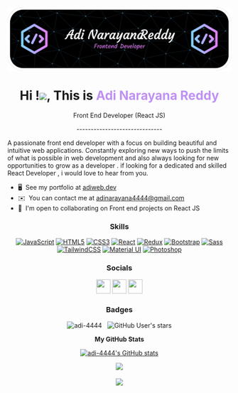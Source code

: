 <p align="center"><a href="https://github.com/adi-4444"><img align="center" src="./github-header-image.png" alt="adi-4444"/></a></p>
<h1 align="center">Hi !<img src="https://media.giphy.com/media/hvRJCLFzcasrR4ia7z/giphy.gif" width="30px"/>, This is <span style="color:#BF91F3;">Adi Narayana Reddy</span></h1>

<p align="center">Front End Developer (React JS)</p>
<p align="center">------------------------------</p>

A passionate front end developer with a focus on building beautiful and intuitive web applications. Constantly exploring new ways to push the limits of what is possible in web development and also always looking for new opportunities to grow as a developer . if looking for a dedicated and skilled React Developer , i would love to hear from you.

* 🖥️  See my portfolio at [adiweb.dev](http://adiwebdev.netlify.app)
* ✉️  You can contact me at [adinarayana4444@gmail.com](mailto:adinarayana4444@gmail.com)
* 🤝  I'm open to collaborating on Front end projects on React JS

<h3 align="center">Skills</h3>


<p align="center">
<a href="https://developer.mozilla.org/en-US/docs/Web/JavaScript" target="_blank" rel="noreferrer"><img src="https://raw.githubusercontent.com/danielcranney/readme-generator/main/public/icons/skills/javascript-colored.svg" width="36" height="36" alt="JavaScript" /></a>
<a href="https://developer.mozilla.org/en-US/docs/Glossary/HTML5" target="_blank" rel="noreferrer"><img src="https://raw.githubusercontent.com/danielcranney/readme-generator/main/public/icons/skills/html5-colored.svg" width="36" height="36" alt="HTML5" /></a>
<a href="https://www.w3.org/TR/CSS/#css" target="_blank" rel="noreferrer"><img src="https://raw.githubusercontent.com/danielcranney/readme-generator/main/public/icons/skills/css3-colored.svg" width="36" height="36" alt="CSS3" /></a>
<a href="https://reactjs.org/" target="_blank" rel="noreferrer"><img src="https://raw.githubusercontent.com/danielcranney/readme-generator/main/public/icons/skills/react-colored.svg" width="36" height="36" alt="React" /></a>
<a href="https://redux.js.org/" target="_blank" rel="noreferrer"><img src="https://raw.githubusercontent.com/danielcranney/readme-generator/main/public/icons/skills/redux-colored.svg" width="36" height="36" alt="Redux" /></a>
<a href="https://getbootstrap.com/" target="_blank" rel="noreferrer"><img src="https://raw.githubusercontent.com/danielcranney/readme-generator/main/public/icons/skills/bootstrap-colored.svg" width="36" height="36" alt="Bootstrap" /></a>
<a href="https://sass-lang.com/" target="_blank" rel="noreferrer"><img src="https://raw.githubusercontent.com/danielcranney/readme-generator/main/public/icons/skills/sass-colored.svg" width="36" height="36" alt="Sass" /></a>
<a href="https://tailwindcss.com/" target="_blank" rel="noreferrer"><img src="https://raw.githubusercontent.com/danielcranney/readme-generator/main/public/icons/skills/tailwindcss-colored.svg" width="36" height="36" alt="TailwindCSS" /></a>
<a href="https://mui.com/" target="_blank" rel="noreferrer"><img src="https://raw.githubusercontent.com/danielcranney/readme-generator/main/public/icons/skills/materialui-colored.svg" width="36" height="36" alt="Material UI" /></a>
<a href="https://www.adobe.com/uk/products/photoshop.html" target="_blank" rel="noreferrer"><img src="https://raw.githubusercontent.com/danielcranney/readme-generator/main/public/icons/skills/photoshop-colored.svg" width="36" height="36" alt="Photoshop" /></a>
</p>


### <p align="center">Socials</p>

<p align="center"> <a href="https://www.github.com/adi-4444" target="_blank" rel="noreferrer"><img src="https://raw.githubusercontent.com/danielcranney/readme-generator/main/public/icons/socials/github.svg" width="32" height="32" /></a> <a href="https://www.linkedin.com/in/adi4444" target="_blank" rel="noreferrer"><img src="https://raw.githubusercontent.com/danielcranney/readme-generator/main/public/icons/socials/linkedin.svg" width="32" height="32" /></a> <a href="https://www.twitter.com/iamAdiNarayana" target="_blank" rel="noreferrer"><img src="https://raw.githubusercontent.com/danielcranney/readme-generator/main/public/icons/socials/twitter.svg" width="32" height="32" /></a></p>

### <p align="center">Badges</p>

<p align="center"> <img src="https://komarev.com/ghpvc/?username=adi-4444&label=Profile%20views&color=0890B1&style=for-the-badge&labelColor=1A1B27" alt="adi-4444" /> &nbsp; <img alt="GitHub User's stars" src="https://img.shields.io/github/stars/adi-4444?color=0890B1&logo=github&style=for-the-badge"> </p>
<p align="center"><b>My GitHub Stats</b></p>

<p align="center"><a href="http://www.github.com/adi-4444"><img src="https://github-readme-stats.vercel.app/api?username=adi-4444&show_icons=true&hide=&count_private=true&title_color=0891b2&text_color=ffffff&icon_color=0891b2&bg_color=1c1917&hide_border=true&show_icons=true" alt="adi-4444's GitHub stats" /></a></p>

<p align="center"><a href="http://www.github.com/adi-4444"><img src="https://github-readme-streak-stats.herokuapp.com/?user=adi-4444&stroke=ffffff&background=1c1917&ring=0891b2&fire=0891b2&currStreakNum=ffffff&currStreakLabel=0891b2&sideNums=ffffff&sideLabels=ffffff&dates=ffffff&hide_border=true" /></a></p>

<p align="center"><img align="center" src="http://github-profile-summary-cards.vercel.app/api/cards/profile-details?username=adi-4444&theme=github_dark" /></p>
